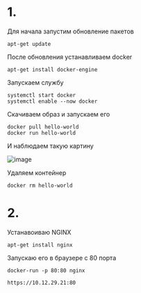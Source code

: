 # 1.
Для начала запустим обновление пакетов
```
apt-get update
```
После обновления устанавливаем docker
```
apt-get install docker-engine
```
Запускаем службу
```
systemctl start docker
systemctl enable --now docker
```
Скачиваем образ и запускаем его
```
docker pull hello-world
docker run hello-world
```
И наблюдаем такую картину


![image](https://github.com/ivantuman/DOCKER-ALT-LINUX/assets/148867523/ca857eb3-8357-41d3-9f65-025441a17b50)

Удаляем контейнер
```
docker rm hello-world
```
# 2.
Устанавоиваю NGINX
```
apt-get install nginx
```
Запускаю его в браузере с 80 порта
```
docker-run -p 80:80 nginx
```
```
https://10.12.29.21:80
```
